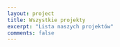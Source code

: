 ```yaml
---
layout: project
title: Wszystkie projekty
excerpt: "Lista naszych projektów"
comments: false
---
```

